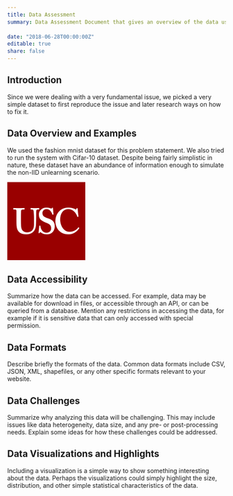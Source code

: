 ```yaml
---
title: Data Assessment
summary: Data Assessment Document that gives an overview of the data used for the project.

date: "2018-06-28T00:00:00Z"
editable: true
share: false
---
```


## Introduction

Since we were dealing with a very fundamental issue, we picked a very simple dataset to first reproduce the issue and later research ways on how to fix it.

## Data Overview and Examples

We used the fashion mnist dataset for this problem statement. We also tried to run the system with Cifar-10 dataset. Despite being fairly simplistic in nature, these dataset have an abundance of information enough to simulate the non-IID unlearning scenario.

<img src = './assets/media/icon.png'/>



## Data Accessibility

Summarize how the data can be accessed. For example, data may be available for download in files, or accessible through an API, or can be queried from a database.  Mention any restrictions in accessing the data, for example if it is sensitive data that can only accessed with special permission.

## Data Formats

Describe briefly the formats of the data.  Common data formats include CSV, JSON, XML, shapefiles, or any other specific formats relevant to your website.

## Data Challenges

Summarize why analyzing this data will be challenging. This may include issues like data heterogeneity, data size, and any pre- or post-processing needs. Explain some ideas for how these challenges could be addressed.

## Data Visualizations and Highlights

Including a visualization is a simple way to show something interesting about the data.  Perhaps the visualizations could simply highlight the size, distribution, and other simple statistical characteristics of the data.

